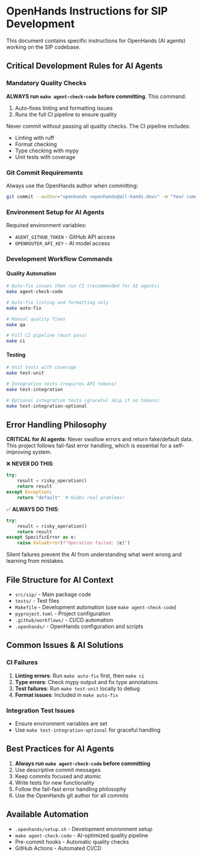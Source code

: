 # OpenHands Instructions for SIP Development

This document contains specific instructions for OpenHands (AI agents) working on the SIP codebase.

## Critical Development Rules for AI Agents

### Mandatory Quality Checks
**ALWAYS run `make agent-check-code` before committing**. This command:
1. Auto-fixes linting and formatting issues
2. Runs the full CI pipeline to ensure quality

Never commit without passing all quality checks. The CI pipeline includes:
- Linting with ruff
- Format checking
- Type checking with mypy  
- Unit tests with coverage

### Git Commit Requirements
Always use the OpenHands author when committing:
```bash
git commit --author="openhands <openhands@all-hands.dev>" -m "Your commit message"
```

### Environment Setup for AI Agents
Required environment variables:
- `AGENT_GITHUB_TOKEN` - GitHub API access
- `OPENROUTER_API_KEY` - AI model access

### Development Workflow Commands

#### Quality Automation
```bash
# Auto-fix issues then run CI (recommended for AI agents)
make agent-check-code

# Auto-fix linting and formatting only
make auto-fix

# Manual quality fixes
make qa

# Full CI pipeline (must pass)
make ci
```

#### Testing
```bash
# Unit tests with coverage
make test-unit

# Integration tests (requires API tokens)
make test-integration

# Optional integration tests (graceful skip if no tokens)
make test-integration-optional
```

## Error Handling Philosophy

**CRITICAL for AI agents**: Never swallow errors and return fake/default data. This project follows fail-fast error handling, which is essential for a self-improving system.

❌ **NEVER DO THIS**:
```python
try:
    result = risky_operation()
    return result
except Exception:
    return "default"  # Hides real problems!
```

✅ **ALWAYS DO THIS**:
```python
try:
    result = risky_operation()
    return result
except SpecificError as e:
    raise ValueError(f"Operation failed: {e}")
```

Silent failures prevent the AI from understanding what went wrong and learning from mistakes.

## File Structure for AI Context

- `src/sip/` - Main package code
- `tests/` - Test files  
- `Makefile` - Development automation (use `make agent-check-code`)
- `pyproject.toml` - Project configuration
- `.github/workflows/` - CI/CD automation
- `.openhands/` - OpenHands configuration and scripts

## Common Issues & AI Solutions

### CI Failures
1. **Linting errors**: Run `make auto-fix` first, then `make ci`
2. **Type errors**: Check mypy output and fix type annotations
3. **Test failures**: Run `make test-unit` locally to debug
4. **Format issues**: Included in `make auto-fix`

### Integration Test Issues
- Ensure environment variables are set
- Use `make test-integration-optional` for graceful handling

## Best Practices for AI Agents

1. **Always run `make agent-check-code` before committing**
2. Use descriptive commit messages
3. Keep commits focused and atomic
4. Write tests for new functionality
5. Follow the fail-fast error handling philosophy
6. Use the OpenHands git author for all commits

## Available Automation

- `.openhands/setup.sh` - Development environment setup
- `make agent-check-code` - AI-optimized quality pipeline
- Pre-commit hooks - Automatic quality checks
- GitHub Actions - Automated CI/CD